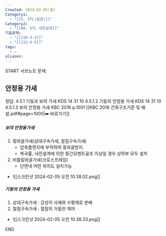 ```yaml
---
Created: 2024-02-05(월)
Category1:
  - "[[5. STL(철골)]]"
Category2:
  - "[[08. STL 내진설계]]"
기출문제:
  - "[[110-3-3]]"
  - "[[112-4-5]]"
tags:
  - ✏️
aliases:
---
```

START
서브노트
문제:  
## 안정용 가새 

정답: 
4.5.1 기둥과 보의 가새
KDS 14 31 10 4.5.1.2 기둥의 안정용 가새
KDS 14 31 10 4.5.1.3 보의 안정용 가새
KBC 2016 p.1001  [[KBC 2016 건축구조기준 및 해설.pdf#page=1000|➡️ 바로가기]]
##### 보의 안정용가새
1. 횡좌굴가새(상대구속가새, 절점구속가새)
	- 압축플랜지에 부착하여 횡좌굴방지.
	- 복곡률, 내진설계에 의한 중간모멘트골조 이상일 경우 상하부 모두 설치
2. 비틀림좌굴가새(크로스프레임)
	- 단면내 어떤 위치도 설치가능
- ![[스크린샷 2024-02-05 오전 10.38.02.png]]

##### 기둥의 안정용 가새
1. 상대구속가새 : 강성이 사재와 수평재로 분배
2. 절점구속가새 : 절점의 거동만 제어
- ![[스크린샷 2024-02-05 오전 10.38.33.png]]
<!--ID: 1707208133804-->
END

